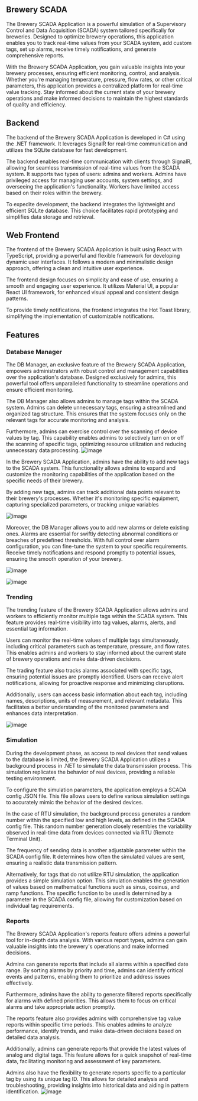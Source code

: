 ## Brewery SCADA

The Brewery SCADA Application is a powerful simulation of a Supervisory Control and Data Acquisition (SCADA) system tailored specifically for breweries. Designed to optimize brewery operations, this application enables you to track real-time values from your SCADA system, add custom tags, set up alarms, receive timely notifications, and generate comprehensive reports.

With the Brewery SCADA Application, you gain valuable insights into your brewery processes, ensuring efficient monitoring, control, and analysis. Whether you're managing temperature, pressure, flow rates, or other critical parameters, this application provides a centralized platform for real-time value tracking. Stay informed about the current state of your brewery operations and make informed decisions to maintain the highest standards of quality and efficiency.


## Backend
The backend of the Brewery SCADA Application is developed in C# using the .NET framework. It leverages SignalR for real-time communication and utilizes the SQLite database for fast development.

The backend enables real-time communication with clients through SignalR, allowing for seamless transmission of real-time values from the SCADA system. It supports two types of users: admins and workers. Admins have privileged access for managing user accounts, system settings, and overseeing the application's functionality. Workers have limited access based on their roles within the brewery.

To expedite development, the backend integrates the lightweight and efficient SQLite database. This choice facilitates rapid prototyping and simplifies data storage and retrieval.
## Web Frontend
The frontend of the Brewery SCADA Application is built using React with TypeScript, providing a powerful and flexible framework for developing dynamic user interfaces. It follows a modern and minimalistic design approach, offering a clean and intuitive user experience.

The frontend design focuses on simplicity and ease of use, ensuring a smooth and engaging user experience. It utilizes Material UI, a popular React UI framework, for enhanced visual appeal and consistent design patterns.

To provide timely notifications, the frontend integrates the Hot Toast library, simplifying the implementation of customizable notifications.

## Features
### Database Manager
The DB Manager, an exclusive feature of the Brewery SCADA Application, empowers administrators with robust control and management capabilities over the application's database. Designed exclusively for admins, this powerful tool offers unparalleled functionality to streamline operations and ensure efficient monitoring.

The DB Manager also allows admins to manage tags within the SCADA system. Admins can delete unnecessary tags, ensuring a streamlined and organized tag structure. This ensures that the system focuses only on the relevant tags for accurate monitoring and analysis.

Furthermore, admins can exercise control over the scanning of device values by tag. This capability enables admins to selectively turn on or off the scanning of specific tags, optimizing resource utilization and reducing unnecessary data processing.
  ![image](https://github.com/jokicjovan/Brewery-SCADA-System/assets/51921035/5d5c0649-a07a-47d2-ba75-5d38576fdb58)

  In the Brewery SCADA Application, admins have the ability to add new tags to the SCADA system. This functionality allows admins to expand and customize the monitoring capabilities of the application based on the specific needs of their brewery.

By adding new tags, admins can track additional data points relevant to their brewery's processes. Whether it's monitoring specific equipment, capturing specialized parameters, or tracking unique variables

  ![image](https://github.com/jokicjovan/Brewery-SCADA-System/assets/51921035/c685a31f-711f-46fc-8889-ac219f96de03)

  Moreover, the DB Manager allows you to add new alarms or delete existing ones. Alarms are essential for swiftly detecting abnormal conditions or breaches of predefined thresholds. With full control over alarm configuration, you can fine-tune the system to your specific requirements. Receive timely notifications and respond promptly to potential issues, ensuring the smooth operation of your brewery.

  ![image](https://github.com/jokicjovan/Brewery-SCADA-System/assets/51921035/18b6178f-7a9e-41b0-b6d6-1391dec4f16b)

  ![image](https://github.com/jokicjovan/Brewery-SCADA-System/assets/51921035/c163faa3-b53a-4fa3-b7e9-4bdc1d5ac1f7)

### Trending
The trending feature of the Brewery SCADA Application allows admins and workers to efficiently monitor multiple tags within the SCADA system. This feature provides real-time visibility into tag values, alarms, alerts, and essential tag information.

Users can monitor the real-time values of multiple tags simultaneously, including critical parameters such as temperature, pressure, and flow rates. This enables admins and workers to stay informed about the current state of brewery operations and make data-driven decisions.

The trading feature also tracks alarms associated with specific tags, ensuring potential issues are promptly identified. Users can receive alert notifications, allowing for proactive response and minimizing disruptions.

Additionally, users can access basic information about each tag, including names, descriptions, units of measurement, and relevant metadata. This facilitates a better understanding of the monitored parameters and enhances data interpretation.

![image](https://github.com/jokicjovan/Brewery-SCADA-System/assets/51921035/c120e1e4-1f98-4142-94d5-1ab4dd869810)

### Simulation
During the development phase, as access to real devices that send values to the database is limited, the Brewery SCADA Application utilizes a background process in .NET to simulate the data transmission process. This simulation replicates the behavior of real devices, providing a reliable testing environment.

To configure the simulation parameters, the application employs a SCADA config JSON file. This file allows users to define various simulation settings to accurately mimic the behavior of the desired devices.

In the case of RTU simulation, the background process generates a random number within the specified low and high levels, as defined in the SCADA config file. This random number generation closely resembles the variability observed in real-time data from devices connected via RTU (Remote Terminal Unit).

The frequency of sending data is another adjustable parameter within the SCADA config file. It determines how often the simulated values are sent, ensuring a realistic data transmission pattern.

Alternatively, for tags that do not utilize RTU simulation, the application provides a simple simulation option. This simulation enables the generation of values based on mathematical functions such as sinus, cosinus, and ramp functions. The specific function to be used is determined by a parameter in the SCADA config file, allowing for customization based on individual tag requirements.

### Reports
The Brewery SCADA Application's reports feature offers admins a powerful tool for in-depth data analysis. With various report types, admins can gain valuable insights into the brewery's operations and make informed decisions.

Admins can generate reports that include all alarms within a specified date range. By sorting alarms by priority and time, admins can identify critical events and patterns, enabling them to prioritize and address issues effectively.

Furthermore, admins have the ability to generate filtered reports specifically for alarms with defined priorities. This allows them to focus on critical alarms and take appropriate action promptly.

The reports feature also provides admins with comprehensive tag value reports within specific time periods. This enables admins to analyze performance, identify trends, and make data-driven decisions based on detailed data analysis.

Additionally, admins can generate reports that provide the latest values of analog and digital tags. This feature allows for a quick snapshot of real-time data, facilitating monitoring and assessment of key parameters.

Admins also have the flexibility to generate reports specific to a particular tag by using its unique tag ID. This allows for detailed analysis and troubleshooting, providing insights into historical data and aiding in pattern identification.
![image](https://github.com/jokicjovan/Brewery-SCADA-System/assets/51921035/17046083-a4c5-4344-a00a-baae54893fcd)

